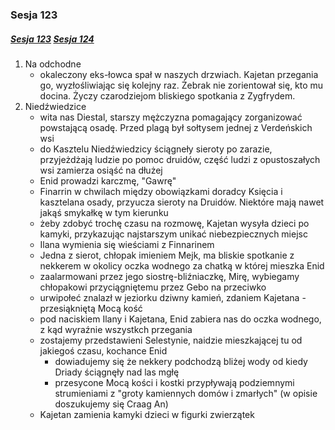 ### Sesja 123
##### [Sesja 123](#sesja-123) [Sesja 124](#sesja-124)
1. Na odchodne
    - okaleczony eks-łowca spał w naszych drzwiach. Kajetan przegania go, wyzłośliwiając się kolejny raz. Żebrak nie zorientował się, kto mu docina. Życzy czarodziejom bliskiego spotkania z Zygfrydem.
2. Niedźwiedzice
    - wita nas Diestal, starszy mężczyzna pomagający zorganizować powstającą osadę. Przed plagą był sołtysem jednej z Verdeńskich wsi
    - do Kasztelu Niedźwiedzicy ściągneły sieroty po zarazie, przyjeżdżają ludzie po pomoc druidów, część ludzi z opustoszałych wsi zamierza osiąść na dłużej
    - Enid prowadzi karczmę, "Gawrę"
    - Finarrin w chwilach między obowiązkami doradcy Księcia i kasztelana osady, przyucza sieroty na Druidów. Niektóre mają nawet jakąś smykałkę w tym kierunku
    - żeby zdobyć trochę czasu na rozmowę, Kajetan wysyła dzieci po kamyki, przykazując najstarszym unikać niebezpiecznych miejsc
    - Ilana wymienia się wieściami z Finnarinem
    - Jedna z sierot, chłopak imieniem Mejk, ma bliskie spotkanie z nekkerem w okolicy oczka wodnego za chatką w której mieszka Enid
    - zaalarmowani przez jego siostrę-bliźniaczkę, Mirę, wybiegamy chłopakowi przyciągniętemu przez Gebo na przeciwko
    - urwipołeć znalazł w jeziorku dziwny kamień, zdaniem Kajetana - przesiąkniętą Mocą kość
    - pod naciskiem Ilany i Kajetana, Enid zabiera nas do oczka wodnego, z kąd wyraźnie wszystkch przegania
    - zostajemy przedstawieni Selestynie, naidzie mieszkającej tu od jakiegoś czasu, kochance Enid
        - dowiadujemy się że nekkery podchodzą bliżej wody od kiedy Driady ściągnęły nad las mgłę
        - przesycone Mocą kości i kostki przypływają podziemnymi strumieniami z "groty kamiennych domów i zmarłych" (w opisie doszukujemy się Craag An)
    - Kajetan zamienia kamyki dzieci w figurki zwierzątek